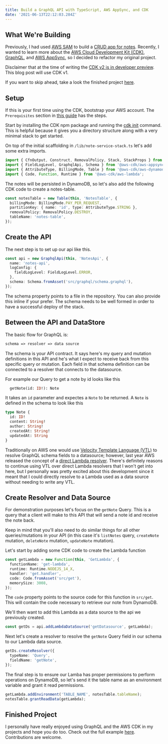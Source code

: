 ```yaml
---
title: Build a GraphQL API with TypeScript, AWS AppSync, and CDK
date: '2021-06-13T22:12:03.284Z'
---
```


## What We're Building

Previously, I had used <a href="https://aws.amazon.com/serverless/sam/" target="_blank" rel="noopener noreferrer">AWS SAM</a> to build a <a href="https://github.com/deeheber/note-service" target="_blank" rel="noopener noreferrer">CRUD app for notes</a>. Recently, I wanted to learn more about the <a href="https://aws.amazon.com/cdk/" target="_blank" rel="noopener noreferrer">AWS Cloud Development Kit (CDK)</a>, <a href="https://graphql.org/" target="_blank" rel="noopener noreferrer">GraphQL</a>, and <a href="https://aws.amazon.com/appsync/" target="_blank" rel="noopener noreferrer">AWS AppSync</a>, so I decided to refactor my original project.

Disclaimer that at the time of writing the <a href="https://aws.amazon.com/blogs/developer/announcing-aws-cloud-development-kit-v2-developer-preview/" target="_blank" rel="noopener noreferrer">CDK v2 is in developer preview</a>. This blog post will use CDK v1.

If you want to skip ahead, take a look the finished project <a href="https://github.com/deeheber/note-service-next-generation/tree/blog-post" target="_blank" rel="noopener noreferrer">here</a>.

## Setup

If this is your first time using the CDK, bootstrap your AWS account. The `Prerequisites` section in <a href="https://docs.aws.amazon.com/cdk/latest/guide/getting_started.html" target="_blank" rel="noopener noreferrer">this guide</a> has the steps.

Start by installing the CDK npm package and running the <a href="https://docs.aws.amazon.com/cdk/latest/guide/cli.html" target="_blank" rel="noopener noreferrer">cdk init</a> command. This is helpful because it gives you a directory structure along with a very minimal stack to get started.

On top of the initial scaffolding in `/lib/note-service-stack.ts` let's add some extra imports.

```typescript
import { CfnOutput, Construct, RemovalPolicy, Stack, StackProps } from '@aws-cdk/core';
import { FieldLogLevel, GraphqlApi, Schema } from '@aws-cdk/aws-appsync';
import { AttributeType, BillingMode, Table } from '@aws-cdk/aws-dynamodb';
import { Code, Function, Runtime } from '@aws-cdk/aws-lambda';
```

The notes will be persisted in DynamoDB, so let's also add the following CDK code to create a notes-table.

```typescript
const notesTable = new Table(this, 'NotesTable', {
  billingMode: BillingMode.PAY_PER_REQUEST,
  partitionKey: { name: 'id', type: AttributeType.STRING },
  removalPolicy: RemovalPolicy.DESTROY,
  tableName: 'notes-table',
});
```

## Create the API

The next step is to set up our api like this.

```typescript
const api = new GraphqlApi(this, 'NotesApi', {
  name: 'notes-api',
  logConfig: {
    fieldLogLevel: FieldLogLevel.ERROR,
  },
  schema: Schema.fromAsset('src/graphql/schema.graphql'),
});
```

The schema property points to a file in the repository. You can also provide this inline if your prefer. The schema needs to be well formed in order to have a successful deploy of the stack.

## Between the API and DataStore

The basic flow for GraphQL is:

```md
schema => resolver => data source
```

The schema is your API contract. It says here's my query and mutation definitions in this API and he's what I expect to receive back from this specific query or mutation. Each field in that schema definition can be connected to a resolver that connects to the datasource.

For example our Query to get a note by id looks like this

```graphql
  getNote(id: ID!): Note
```

It takes an `id` parameter and expectes a `Note` to be returned. A `Note` is defined in the schema to look like this

```graphql
type Note {
  id: ID!
  content: String!
  author: String!
  createdAt: String!
  updatedAt: String
}
```

Traditionally on AWS one would use <a href="https://docs.aws.amazon.com/appsync/latest/devguide/resolver-mapping-template-reference-programming-guide.html" target="_blank" rel="noopener noreferrer">Velocity Template Language (VTL)</a> to resolve GraphQL schema fields to a datasource; however, last year AWS released the concept of a <a href="https://aws.amazon.com/blogs/mobile/appsync-direct-lambda/" target="_blank" rel="noopener noreferrer">direct Lambda resolver</a>. There's definitely reasons to continue using VTL over direct Lambda resolvers that I won't get into here, but I personally was pretty excited about this development since it meant that I could directly resolve to a Lambda used as a data source without needing to write any VTL.

## Create Resolver and Data Source

For demonstration purposes let's focus on the `getNote` Query. This is a query that a client will make to this API that will send a note id and receive the note back.

Keep in mind that you'll also need to do similar things for all other queries/mutations in your API (in this case it's `listNotes` query, `createNote` mutation, `deleteNote` mutation, `updateNote` mutation).

Let's start by adding some CDK code to create the Lambda function

```typescript
const getLambda = new Function(this, 'GetLambda', {
  functionName: 'get-lambda',
  runtime: Runtime.NODEJS_14_X,
  handler: 'get.handler',
  code: Code.fromAsset('src/get'),
  memorySize: 3008,
});
```

The `code` property points to the source code for this function in `src/get`. This will contain the code necessary to retrieve our note from DynamoDB.

We'll then want to add this Lambda as a data source to the api we previously created.

```typescript
const getDs = api.addLambdaDataSource('getDatasource', getLambda);
```

Next let's create a resolver to resolve the `getNote` Query field in our schema to our Lambda data source.

```typescript
getDs.createResolver({
  typeName: 'Query',
  fieldName: 'getNote',
});
```

The final step is to ensure our Lamba has proper permissions to perform operations on DynamoDB, so let's send it the table name as an environment variable and grant it read permissions.

```typescript
getLambda.addEnvironment('TABLE_NAME', notesTable.tableName);
notesTable.grantReadData(getLambda);
```

## Finished Project

I personally have really enjoyed using GraphQL and the AWS CDK in my projects and hope you do too. Check out the full example <a href="https://github.com/deeheber/note-service-next-generation/tree/blog-post" target="_blank" rel="noopener noreferrer">here</a>. Contributions are welcome.
